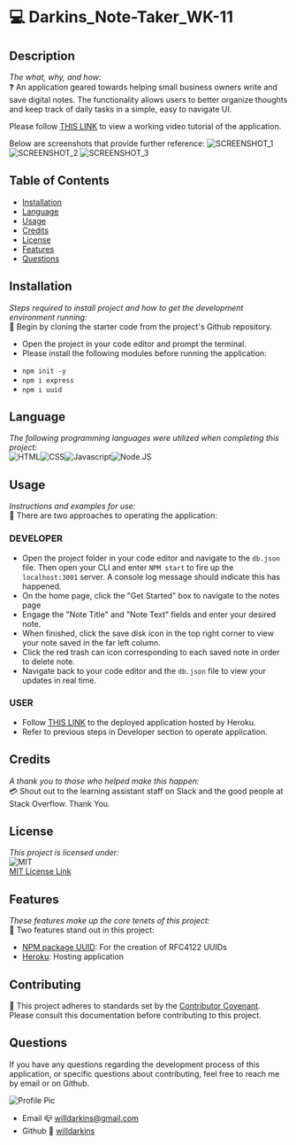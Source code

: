 # 💻 Darkins_Note-Taker_WK-11

## Description
*The what, why, and how:*<br>
❓ An application geared towards helping small business owners write and save digital notes. The functionality allows users to better organize thoughts and keep track of daily tasks in a simple, easy to navigate UI.

Please follow <a href= https://drive.google.com/file/d/1CU8vvcb4qKrA2GJKg3s7sXUbgeh1yNpA/view?usp target="__blank">THIS LINK</a> to view a working video tutorial of the application.

Below are screenshots that provide further reference:
![SCREENSHOT_1](https://user-images.githubusercontent.com/84754257/138191352-ad3448e4-2f49-4c9a-913b-e7628b193e64.JPG)
![SCREENSHOT_2](https://user-images.githubusercontent.com/84754257/138191360-c05ca67b-48a6-4ba7-a9fc-6ac1fcd9908d.JPG)
![SCREENSHOT_3](https://user-images.githubusercontent.com/84754257/138191365-94512328-73e5-490f-acc6-c9177a3e1623.JPG)

## Table of Contents

* [Installation](#installation)
* [Language](#language)
* [Usage](#usage)
* [Credits](#credits)
* [License](#license)
* [Features](#feature)
* [Questions](#Questions)

## Installation
*Steps required to install project and how to get the development environment running:* 
<br>
🔌 Begin by cloning the starter code from the project's Github repository. 
- Open the project in your code editor and prompt the terminal.
- Please install the following modules before running the application:
* `npm init -y`
* `npm i express` 
* `npm i uuid`

## Language 
*The following programming languages were utilized when completing this project:*
<br>
![HTML](https://img.shields.io/badge/Language-HTML-yellowgreen.svg)![CSS](https://img.shields.io/badge/Language-CSS-important.svg)![Javascript](https://img.shields.io/badge/Language-javascript-yellow.svg)![Node.JS](https://img.shields.io/badge/Language-Node.JS-ff69b4.svg)

## Usage
*Instructions and examples for use:*
<br>
🏁 There are two approaches to operating the application:
### DEVELOPER
* Open the project folder in your code editor and navigate to the `db.json` file. Then open your CLI and enter `NPM start` to fire up the `localhost:3001` server. A console log message should indicate this has happened.
* On the home page, click the "Get Started" box to navigate to the notes page
* Engage the "Note Title" and "Note Text" fields and enter your desired note.
* When finished, click the save disk icon in the top right corner to view your note saved in the far left column.
* Click the red trash can icon corresponding to each saved note in order to delete note.
* Navigate back to your code editor and the `db.json` file to view your updates in real time.

### USER
* Follow <a href= https://agile-springs-22845.herokuapp.com/ target="_blank">THIS LINK</a> to the deployed application hosted by Heroku.
* Refer to previous steps in Developer section to operate application.

## Credits
*A thank you to those who helped make this happen:*
<br>
💳 Shout out to the learning assistant staff on Slack and the good people at Stack Overflow. Thank You.

  ## License
*This project is licensed under:* <br>
![MIT](https://img.shields.io/badge/License-MIT-yellow.svg)<br>
<a href= https://opensource.org/licenses/MIT)>MIT License Link</a><br>

## Features
*These features make up the core tenets of this project:*
<br>
🌟 Two features stand out in this project:
* <a href= https://www.npmjs.com/package/uuid target="__blank">NPM package UUID<a>: For the creation of RFC4122 UUIDs
* <a href= https://www.heroku.com/ target="_blank">Heroku<a>: Hosting application

## Contributing
👐 This project adheres to standards set by the <a href = https://www.npmjs.com/package/uuid>Contributor Covenant</a>.<br>
Please consult this documentation before contributing to this project.

## Questions
If you have any questions regarding the development process of this application, or specific questions about contributing, feel free to reach me by email or on Github.

![Profile Pic](https://user-images.githubusercontent.com/84754257/138190954-a5ae2c9d-bc4f-448e-ac43-91d15320cd13.jpg)

* Email 📪 willdarkins@gmail.com
* Github 🗿 [willdarkins](https://github.com/willdarkins) 
